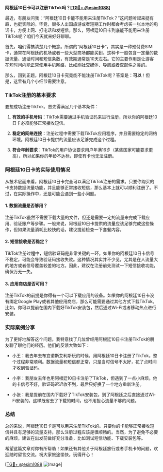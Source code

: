 **阿根廷10日卡可以注册TikTok吗？[[TG💪+ @esim1088](https://t.me/s/esim1088)]**

最近，有朋友问我：“阿根廷10日卡能不能用来注册TikTok？”这问题听起来挺有趣，也挺实际的。毕竟，很多人出国旅游或者短期工作时都会考虑买一张本地的电话卡，方便上网、打电话和发短信。那么，阿根廷10日卡到底能不能用来注册TikTok呢？咱们今天就来好好聊聊。

首先，咱们得搞清楚几个概念。所谓的“阿根廷10日卡”，其实是一种预付费SIM卡，通常在阿根廷的机场或者一些大型商场都能买到。这种卡一般包含一定量的数据流量、通话时间和短信条数，有效期通常是10天左右。它的主要作用是让游客在短时间内能正常使用手机网络，比如刷社交媒体、导航或者查邮件之类的。

那么，回到正题，阿根廷10日卡究竟能不能注册TikTok呢？答案是：**可以**！但是，这里有几个小细节需要注意。

### TikTok注册的基本要求

要想成功注册TikTok，首先得满足几个基本条件：

1. **有效的手机号码**：TikTok需要通过手机验证码来进行注册，所以你的阿根廷10日卡必须能够正常接收短信。
   
2. **稳定的网络连接**：注册过程中需要下载TikTok应用程序，并且需要稳定的网络环境。阿根廷10日卡提供的流量应该足够完成这个过程。

3. **符合年龄要求**：TikTok的用户协议要求用户年满16岁（某些国家可能要求更高），所以如果你的年龄不达标，即使有卡也无法注册。

### 阿根廷10日卡的实际使用情况

从技术层面来看，阿根廷10日卡完全可以满足TikTok注册的需求。只要你购买的卡支持数据流量功能，并且能够正常接收短信，那么基本上就可以顺利注册了。不过，在实际操作中，还是可能会遇到一些小问题。

#### 1. 数据流量是否够用？

注册TikTok虽然不需要下载大量的文件，但还是需要一定的流量来完成下载应用、验证账户等步骤。一般来说，阿根廷10日卡提供的流量应该足够完成这些操作，但如果流量消耗比较快的话，建议提前检查一下套餐内容。

#### 2. 短信接收是否稳定？

TikTok注册过程中，短信验证码是非常关键的一环。如果你的阿根廷10日卡信号不稳定，可能会导致验证码接收失败。这种情况其实并不少见，尤其是在人流量大的地方或者信号覆盖较差的地方。因此，建议在注册前先测试一下短信接收功能，确保万无一失。

#### 3. 应用商店是否可用？

注册TikTok的前提是你得有一个可以下载应用的设备。如果你的阿根廷10日卡没有绑定Google Play或者其他应用商店，那么可能需要通过其他方式下载TikTok。比如，你可以提前在国内下载好TikTok安装包，然后通过Wi-Fi或者移动热点进行安装。

### 实际案例分享

为了更好地解答这个问题，我特意找了几位曾经用阿根廷10日卡注册TikTok的朋友聊了聊他们的经历。他们的反馈大致如下：

- 小王：我去年去布宜诺斯艾利斯玩的时候，用阿根廷10日卡注册了TikTok，整个过程非常顺利。数据流量和短信都正常，只是当时信号不太好，花了点时间才收到验证码。
  
- 小李：我朋友去年也用阿根廷10日卡注册了TikTok，但遇到了一点小麻烦。他的卡信号不好，验证码迟迟收不到，最后只好换了一个地方重新注册。

- 小张：我是提前在国内下载好了TikTok安装包，到了阿根廷之后直接通过Wi-Fi安装的。这样既省去了下载的时间，也不用担心流量不够的问题。

### 总结

总的来说，阿根廷10日卡是可以用来注册TikTok的。只要你的卡能够正常接收短信并且有足够的流量支持，那么注册过程应该是很顺畅的。当然，为了避免不必要的麻烦，建议在出发前做好充分准备，比如测试短信功能、下载安装包等。

希望这篇文章对你有所帮助！如果还有其他关于阿根廷旅行或者手机卡的问题，欢迎随时留言交流。祝大家旅途愉快，玩得开心！

[[TG💪+ @esim1088](https://t.me/s/esim1088) ![Image](https://i.postimg.cc/4NQfJmqS/Snipaste-2025-05-13-00-14-12.png)]